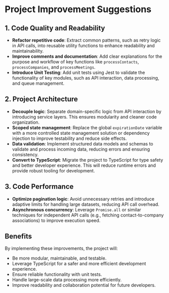 # Project Improvement Suggestions

## 1. Code Quality and Readability
- **Refactor repetitive code**: Extract common patterns, such as retry logic in API calls, into reusable utility functions to enhance readability and maintainability.
- **Improve comments and documentation**: Add clear explanations for the purpose and workflow of key functions like `processContacts`, `processCompanies`, and `processMeetings`.
- **Introduce Unit Testing**: Add unit tests using Jest to validate the functionality of key modules, such as API interaction, data processing, and queue management.

## 2. Project Architecture
- **Decouple logic**: Separate domain-specific logic from API interaction by introducing service layers. This ensures modularity and cleaner code organization.
- **Scoped state management**: Replace the global `expirationDate` variable with a more controlled state management solution or dependency injection to improve testability and reduce side effects.
- **Data validation**: Implement structured data models and schemas to validate and process incoming data, reducing errors and ensuring consistency.
- **Convert to TypeScript**: Migrate the project to TypeScript for type safety and better developer experience. This will reduce runtime errors and provide robust tooling for development.

## 3. Code Performance
- **Optimize pagination logic**: Avoid unnecessary retries and introduce adaptive limits for handling large datasets, reducing API call overhead.
- **Asynchronous concurrency**: Leverage `Promise.all` or similar techniques for independent API calls (e.g., fetching contact-to-company associations) to improve execution speed.

## Benefits
By implementing these improvements, the project will:
- Be more modular, maintainable, and testable.
- Leverage TypeScript for a safer and more efficient development experience.
- Ensure reliable functionality with unit tests.
- Handle large-scale data processing more efficiently.
- Improve readability and collaboration potential for future developers.
